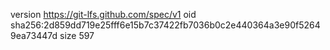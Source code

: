 version https://git-lfs.github.com/spec/v1
oid sha256:2d859dd719e25fff6e15b7c37422fb7036b0c2e440364a3e90f52649ea73447d
size 597

